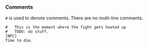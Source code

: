 ### Comments

`#` is used to denote comments. There are no multi-line comments.

```text
#   This is the moment where the fight gets heated up
#   TODO: do stuff.
[NPC]
Time to die.
```